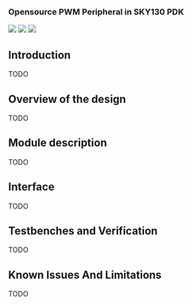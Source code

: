 ### Opensource PWM Peripheral in SKY130 PDK

![](../../workflows/gds/badge.svg) ![](../../workflows/docs/badge.svg) ![](../../workflows/wokwi_test/badge.svg)

## Introduction

TODO

## Overview of the design

TODO

## Module description

TODO

## Interface

TODO

## Testbenches and Verification

TODO

## Known Issues And Limitations

TODO
